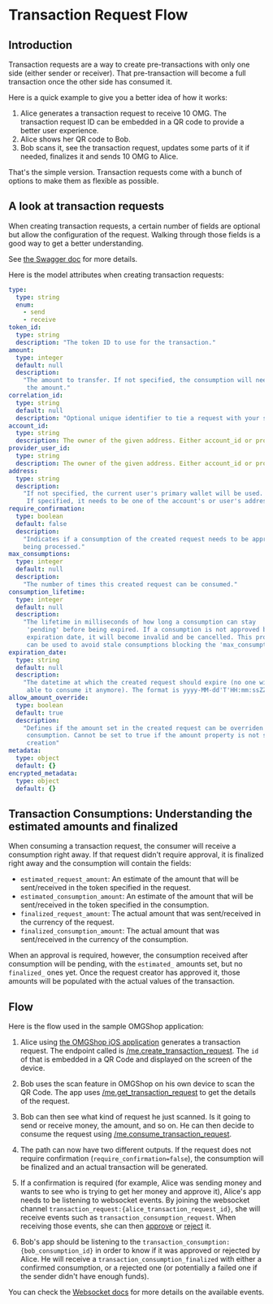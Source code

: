 # Transaction Request Flow

## Introduction

Transaction requests are a way to create pre-transactions with only one side (either sender or receiver). That pre-transaction will become a full transaction once the other side has consumed it.


Here is a quick example to give you a better idea of how it works:

1. Alice generates a transaction request to receive 10 OMG. The transaction request ID can be embedded in a QR code to provide a better user experience.
2. Alice shows her QR code to Bob.
3. Bob scans it, see the transaction request, updates some parts of it if needed, finalizes it and sends 10 OMG to Alice.

That's the simple version. Transaction requests come with a bunch of options to make them as flexible as possible.

## A look at transaction requests

When creating transaction requests, a certain number of fields are optional but allow the configuration of the request. Walking through those fields is a good way to get a better understanding.

See [the Swagger doc](https://ewallet.demo.omisego.io/api/client/docs.ui#/TransactionRequest/transaction_request_create) for more details.

Here is the model attributes when creating transaction requests:

```yaml
type:
  type: string
  enum:
    - send
    - receive
token_id:
  type: string
  description: "The token ID to use for the transaction."
amount:
  type: integer
  default: null
  description:
    "The amount to transfer. If not specified, the consumption will need to set
     the amount."
correlation_id:
  type: string
  default: null
  description: "Optional unique identifier to tie a request with your system."
account_id:
  type: string
  description: The owner of the given address. Either account_id or provider_user_id needs to be filled.
provider_user_id:
  type: string
  description: The owner of the given address. Either account_id or provider_user_id needs to be filled.
address:
  type: string
  description:
    "If not specified, the current user's primary wallet will be used.
     If specified, it needs to be one of the account's or user's addresses."
require_confirmation:
  type: boolean
  default: false
  description:
    "Indicates if a consumption of the created request needs to be approved before
    being processed."
max_consumptions:
  type: integer
  default: null
  description:
    "The number of times this created request can be consumed."
consumption_lifetime:
  type: integer
  default: null
  description:
    "The lifetime in milliseconds of how long a consumption can stay
     'pending' before being expired. If a consumption is not approved before its
     expiration date, it will become invalid and be cancelled. This property
     can be used to avoid stale consumptions blocking the 'max_consumptions' count."
expiration_date:
  type: string
  default: null
  description:
    "The datetime at which the created request should expire (no one will be
     able to consume it anymore). The format is yyyy-MM-dd'T'HH:mm:ssZZZZZ."
allow_amount_override:
  type: boolean
  default: true
  description:
    "Defines if the amount set in the created request can be overriden in a
     consumption. Cannot be set to true if the amount property is not set at
     creation"
metadata:
  type: object
  default: {}
encrypted_metadata:
  type: object
  default: {}
```

## Transaction Consumptions: Understanding the estimated amounts and finalized

When consuming a transaction request, the consumer will receive a consumption right away. If that request didn't require approval, it is finalized right away and the consumption will contain the fields:

- `estimated_request_amount`: An estimate of the amount that will be sent/received in the token specified in the request.
- `estimated_consumption_amount`: An estimate of the amount that will be sent/received in the token specified in the consumption.
- `finalized_request_amount`: The actual amount that was sent/received in the currency of the request.
- `finalized_consumption_amount`: The actual amount that was sent/received in the currency of the consumption.

When an approval is required, however, the consumption received after consumption will be pending, with the `estimated_` amounts set, but no `finalized_` ones yet. Once the request creator has approved it, those amounts will be populated with the actual values of the transaction.

## Flow

Here is the flow used in the sample OMGShop application:

1. Alice using [the OMGShop iOS application](https://github.com/omisego/sample-ios) generates a transaction request. The endpoint called is [/me.create_transaction_request](https://ewallet.demo.omisego.io/api/client/docs.ui#/TransactionRequest/create_transaction_request). The `id` of that is embedded in a QR Code and displayed on the screen of the device.

2. Bob uses the scan feature in OMGShop on his own device to scan the QR Code. The app uses [/me.get_transaction_request](https://ewallet.demo.omisego.io/api/client/docs.ui#/TransactionRequest/get_transaction_request) to get the details of the request.

3. Bob can then see what kind of request he just scanned. Is it going to send or receive money, the amount, and so on. He can then decide to consume the request using [/me.consume_transaction_request](https://ewallet.demo.omisego.io/api/client/docs.ui#/TransactionRequest/consume_transaction_request).

4. The path can now have two different outputs. If the request does not require confirmation (`require_confirmation=false`), the consumption will be finalized and an actual transaction will be generated.

5. If a confirmation is required (for example, Alice was sending money and wants to see who is trying to get her money and approve it), Alice's app needs to be listening to websocket events. By joining the websocket channel `transaction_request:{alice_transaction_request_id}`, she will receive events such as `transaction_consumption_request`. When receiving those events, she can then [approve](https://ewallet.demo.omisego.io/api/client/docs.ui#/TransactionRequest/approve_transaction_consumption) or [reject](https://ewallet.demo.omisego.io/api/client/docs.ui#/TransactionRequest/reject_transaction_consumption) it.

6. Bob's app should be listening to the `transaction_consumption:{bob_consumption_id}` in order to know if it was approved or rejected by Alice. He will receive a `transaction_consumption_finalized` with either a confirmed consumption, or a rejected one (or potentially a failed one if the sender didn't have enough funds).

You can check the [Websocket docs](/docs/websockets/ewallet_api.md) for more details on the available events.
